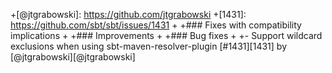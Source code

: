+[@jtgrabowski]: https://github.com/jtgrabowski
+[1431]: https://github.com/sbt/sbt/issues/1431
+
+### Fixes with compatibility implications
+
+### Improvements
+
+### Bug fixes
+
+- Support wildcard exclusions when using sbt-maven-resolver-plugin [#1431][1431] by [@jtgrabowski][@jtgrabowski]
